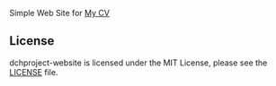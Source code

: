 Simple Web Site for [My CV](https://dmytrochumakov.github.io/website/)

## License
dchproject-website is licensed under the MIT License, please see the [LICENSE](LICENSE) file.
